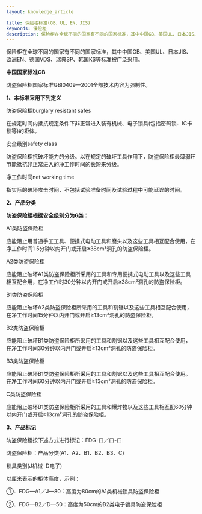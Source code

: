 ```yaml
---
layout: knowledge_article

title: 保险柜标准(GB、UL、EN、JIS)
keywords: 保险柜
description: 保险柜在全球不同的国家有不同的国家标准，其中中国GB、美国UL、日本JIS、欧洲EN、德国VDS、瑞典SP、韩国KS等标准被广泛采用。 中国国家标准GB 防盗保险柜国家标准GBl04092001全部技术内
---
```

保险柜在全球不同的国家有不同的国家标准，其中中国GB、美国UL、日本JIS、欧洲EN、德国VDS、瑞典SP、韩国KS等标准被广泛采用。

**中国国家标准GB**

防盗保险柜国家标准GBl0409—2001全部技术内容为强制性。

**1、本标准采用下列定义**

防盗保险柜burglary resistant safes

在规定时间内抵抗规定条件下非正常进入装有机械、电子锁具(包括密码锁．IC卡锁等)的柜体。

安全级别safety class

防盗保险柜抗破坏能力的分级。以在规定的破坏工具作用下，防盗保险柜最薄弱环节能抵抗非正常进入的净工作时间的长短来分级。

净工作时间net working time

指实际的破坏攻击时间，不包括试验准备时间及试验过程中可能延误的时间。

**2、产品分类**

**防盗保险柜根据安全级别分为6类：**

A1类防盗保险柜

应能阻止用普通手工工具、便携式电动工具和磨头以及这些工具相互配合使用，在净工作时间1 5分钟以内开门或开启≥38cm²洞孔的防盗保险柜。

A2类防盗保险柜

应能阻止破坏A1类防盗保险柜所采用的工具和专用便携式电动工具以及这些工具相互配合用，在净工作时30分钟以内开门或开启≥38cm²洞孔的防盗保险柜。

B1类防盗保险柜

应能阻止破坏A2类防盗保险柜所采用的工具和割锯以及这些工具相互配合使用，在净工作时间15分钟以内开门或开启≥13cm²洞孔的防盗保险柜。

B2类防盗保险柜

应能阻止破坏B1类防盗保险柜所采用的工具和割锯以及这些工具相互配合使用，在净工作时间30分钟以内开门或开启≥13cm²洞孔的防盗保险柜。

B3类防盗保险柜

应能阻止破坏B1类防盗保险柜所采用的工具和割锯以及这些工具相互配合使用。在净工作时间60分钟以内开门或开启≥13cm²洞孔的防盗保险柜。

C类防盗保险柜

应能阻止破坏B1类防盗保险柜所采用的工具和爆炸物以及这些工具相互配60分钟以内开门或开启≥13cm²洞孔的防盗保险柜。

**3、产品标记**

防盗保险柜按下述方式进行标记：FDG-口／口-口

防盗保险柜：产品分类(A1、A2、B1、B2、B3、C)

锁具类别(J机械  D电子)

以厘米表示的柜体高度，示例：

①．FDG—A1／J—80：高度为80cm的A1类机械锁具防盗保险柜

②．FDG—B2／D—50：高度为50cm的B2类电子锁具防盗保险柜
